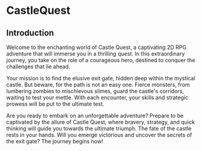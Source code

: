 # CastleQuest

## Introduction

Welcome to the enchanting world of Castle Quest, a captivating 2D RPG adventure that will immerse you in a thrilling quest. In this extraordinary journey, you take on the role of a courageous hero, destined to conquer the challenges that lie ahead.

Your mission is to find the elusive exit gate, hidden deep within the mystical castle. But beware, for the path is not an easy one. Fierce monsters, from lumbering zombies to mischievous slimes, guard the castle's corridors, waiting to test your mettle. With each encounter, your skills and strategic prowess will be put to the ultimate test.

Are you ready to embark on an unforgettable adventure? Prepare to be captivated by the allure of Castle Quest, where bravery, strategy, and quick thinking will guide you towards the ultimate triumph. The fate of the castle rests in your hands. Will you emerge victorious and uncover the secrets of the exit gate? The journey begins now!
